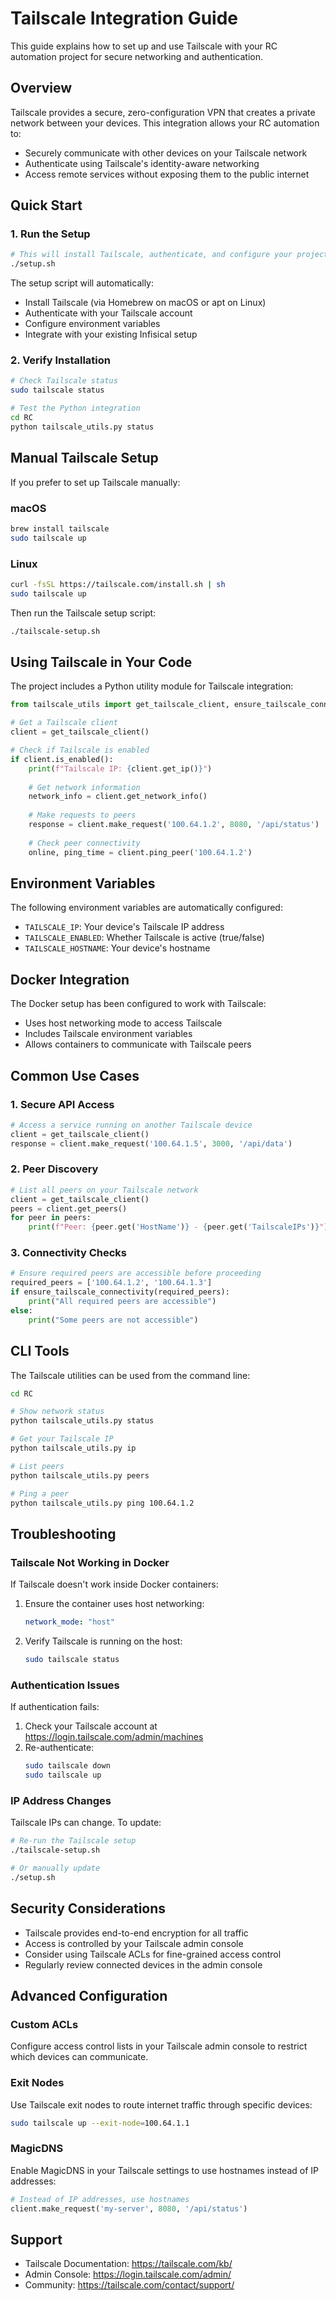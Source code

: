 # Tailscale Integration Guide

This guide explains how to set up and use Tailscale with your RC automation project for secure networking and authentication.

## Overview

Tailscale provides a secure, zero-configuration VPN that creates a private network between your devices. This integration allows your RC automation to:

- Securely communicate with other devices on your Tailscale network
- Authenticate using Tailscale's identity-aware networking
- Access remote services without exposing them to the public internet

## Quick Start

### 1. Run the Setup

```bash
# This will install Tailscale, authenticate, and configure your project
./setup.sh
```

The setup script will automatically:
- Install Tailscale (via Homebrew on macOS or apt on Linux)
- Authenticate with your Tailscale account
- Configure environment variables
- Integrate with your existing Infisical setup

### 2. Verify Installation

```bash
# Check Tailscale status
sudo tailscale status

# Test the Python integration
cd RC
python tailscale_utils.py status
```

## Manual Tailscale Setup

If you prefer to set up Tailscale manually:

### macOS
```bash
brew install tailscale
sudo tailscale up
```

### Linux
```bash
curl -fsSL https://tailscale.com/install.sh | sh
sudo tailscale up
```

Then run the Tailscale setup script:
```bash
./tailscale-setup.sh
```

## Using Tailscale in Your Code

The project includes a Python utility module for Tailscale integration:

```python
from tailscale_utils import get_tailscale_client, ensure_tailscale_connectivity

# Get a Tailscale client
client = get_tailscale_client()

# Check if Tailscale is enabled
if client.is_enabled():
    print(f"Tailscale IP: {client.get_ip()}")
    
    # Get network information
    network_info = client.get_network_info()
    
    # Make requests to peers
    response = client.make_request('100.64.1.2', 8080, '/api/status')
    
    # Check peer connectivity
    online, ping_time = client.ping_peer('100.64.1.2')
```

## Environment Variables

The following environment variables are automatically configured:

- `TAILSCALE_IP`: Your device's Tailscale IP address
- `TAILSCALE_ENABLED`: Whether Tailscale is active (true/false)
- `TAILSCALE_HOSTNAME`: Your device's hostname

## Docker Integration

The Docker setup has been configured to work with Tailscale:

- Uses host networking mode to access Tailscale
- Includes Tailscale environment variables
- Allows containers to communicate with Tailscale peers

## Common Use Cases

### 1. Secure API Access

```python
# Access a service running on another Tailscale device
client = get_tailscale_client()
response = client.make_request('100.64.1.5', 3000, '/api/data')
```

### 2. Peer Discovery

```python
# List all peers on your Tailscale network
client = get_tailscale_client()
peers = client.get_peers()
for peer in peers:
    print(f"Peer: {peer.get('HostName')} - {peer.get('TailscaleIPs')}")
```

### 3. Connectivity Checks

```python
# Ensure required peers are accessible before proceeding
required_peers = ['100.64.1.2', '100.64.1.3']
if ensure_tailscale_connectivity(required_peers):
    print("All required peers are accessible")
else:
    print("Some peers are not accessible")
```

## CLI Tools

The Tailscale utilities can be used from the command line:

```bash
cd RC

# Show network status
python tailscale_utils.py status

# Get your Tailscale IP
python tailscale_utils.py ip

# List peers
python tailscale_utils.py peers

# Ping a peer
python tailscale_utils.py ping 100.64.1.2
```

## Troubleshooting

### Tailscale Not Working in Docker

If Tailscale doesn't work inside Docker containers:

1. Ensure the container uses host networking:
   ```yaml
   network_mode: "host"
   ```

2. Verify Tailscale is running on the host:
   ```bash
   sudo tailscale status
   ```

### Authentication Issues

If authentication fails:

1. Check your Tailscale account at https://login.tailscale.com/admin/machines
2. Re-authenticate:
   ```bash
   sudo tailscale down
   sudo tailscale up
   ```

### IP Address Changes

Tailscale IPs can change. To update:

```bash
# Re-run the Tailscale setup
./tailscale-setup.sh

# Or manually update
./setup.sh
```

## Security Considerations

- Tailscale provides end-to-end encryption for all traffic
- Access is controlled by your Tailscale admin console
- Consider using Tailscale ACLs for fine-grained access control
- Regularly review connected devices in the admin console

## Advanced Configuration

### Custom ACLs

Configure access control lists in your Tailscale admin console to restrict which devices can communicate.

### Exit Nodes

Use Tailscale exit nodes to route internet traffic through specific devices:

```bash
sudo tailscale up --exit-node=100.64.1.1
```

### MagicDNS

Enable MagicDNS in your Tailscale settings to use hostnames instead of IP addresses:

```python
# Instead of IP addresses, use hostnames
client.make_request('my-server', 8080, '/api/status')
```

## Support

- Tailscale Documentation: https://tailscale.com/kb/
- Admin Console: https://login.tailscale.com/admin/
- Community: https://tailscale.com/contact/support/ 